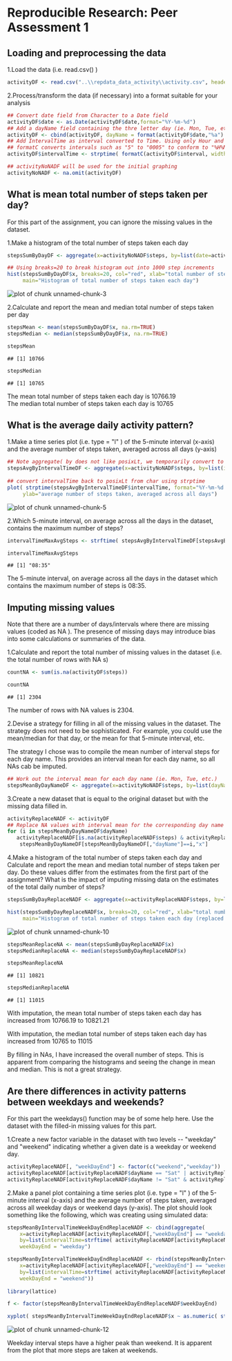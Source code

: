 # Reproducible Research: Peer Assessment 1


## Loading and preprocessing the data



1.Load the data (i.e.  read.csv() )


```r
activityDF <- read.csv("..\\repdata_data_activity\\activity.csv", header=TRUE)
```

2.Process/transform the data (if necessary) into a format suitable for your analysis


```r
## Convert date field from Character to a Date field
activityDF$date <- as.Date(activityDF$date,format="%Y-%m-%d")
## Add a dayName field containing the thre letter day (ie. Mon, Tue, etc.)
activityDF <- cbind(activityDF, dayName = format(activityDF$date,"%a") )
## Add IntervalTime as interval converted to Time. Using only Hour and minutes
## formatC converts intervals such as "5" to "0005" to conform to "%H%M"
activityDF$intervalTime <- strptime( formatC(activityDF$interval, width=4, flag="0000"), format="%H%M")

## activityNoNADF will be used for the initial graphing
activityNoNADF <- na.omit(activityDF)
```

## What is mean total number of steps taken per day?

For this part of the assignment, you can ignore the missing values in the dataset.

1.Make a histogram of the total number of steps taken each day


```r
stepsSumByDayDF <- aggregate(x=activityNoNADF$steps, by=list(date=activityNoNADF$date), FUN="sum")

## Using breaks=20 to break histogram out into 1000 step increments
hist(stepsSumByDayDF$x, breaks=20, col="red", xlab="total number of steps taken each day", 
     main="Histogram of total number of steps taken each day")
```

![plot of chunk unnamed-chunk-3](figure/unnamed-chunk-3.png) 

2.Calculate and report the mean and median total number of steps taken per day



```r
stepsMean <- mean(stepsSumByDayDF$x, na.rm=TRUE)
stepsMedian <- median(stepsSumByDayDF$x, na.rm=TRUE)

stepsMean
```

```
## [1] 10766
```

```r
stepsMedian
```

```
## [1] 10765
```

The mean total number of steps taken each day is 10766.19  
The median total number of steps taken each day is 10765


## What is the average daily activity pattern?


1.Make a time series plot (i.e.  type = "l" ) of the 5-minute interval (x-axis) and the average number of steps taken, averaged across all days (y-axis)


```r
## Note aggregate( by does not like posixLt, we temporarily convert to char using strftime for aggregation
stepsAvgByIntervalTimeDF <- aggregate(x=activityNoNADF$steps, by=list(intervalTime=strftime(activityNoNADF$intervalTime)), FUN="mean")
                                      
## convert intervalTime back to posixLt from char using strptime
plot( strptime(stepsAvgByIntervalTimeDF$intervalTime, format="%Y-%m-%d %H:%M:%S"), stepsAvgByIntervalTimeDF$x, type="l", xlab="5-minute Interval", 
     ylab="average number of steps taken, averaged across all days")
```

![plot of chunk unnamed-chunk-5](figure/unnamed-chunk-5.png) 

2.Which 5-minute interval, on average across all the days in the dataset, contains the maximum number of steps?


```r
intervalTimeMaxAvgSteps <- strftime( stepsAvgByIntervalTimeDF[stepsAvgByIntervalTimeDF$x==max(stepsAvgByIntervalTimeDF$x),"intervalTime"], format="%H:%M")

intervalTimeMaxAvgSteps
```

```
## [1] "08:35"
```

The 5-minute interval, on average across all the days in the dataset which contains the maximum number of steps is 08:35.  

## Imputing missing values

Note that there are a number of days/intervals where there are missing values (coded as  NA ). The presence of missing days may introduce bias into some calculations or summaries of the data.

1.Calculate and report the total number of missing values in the dataset (i.e. the total number of rows with  NA s)


```r
countNA <- sum(is.na(activityDF$steps))

countNA
```

```
## [1] 2304
```

The number of rows with NA values is 2304.  

2.Devise a strategy for filling in all of the missing values in the dataset. The strategy does not need to be sophisticated. For example, you could use the mean/median for that day, or the mean for that 5-minute interval, etc.
 
 The strategy I chose was to compile the mean number of interval steps for each day name. This provides an interval mean for each day name, so all NAs cab be imputed.
 

```r
## Work out the interval mean for each day name (ie. Mon, Tue, etc.)
stepsMeanByDayNameDF <- aggregate(x=activityNoNADF$steps, by=list(dayName=activityNoNADF$dayName), FUN="mean")
```

3.Create a new dataset that is equal to the original dataset but with the missing data filled in.


```r
activityReplaceNADF <- activityDF
## Replace NA values with interval mean for the corresponding day name
for (i in stepsMeanByDayNameDF$dayName)
   activityReplaceNADF[is.na(activityReplaceNADF$steps) & activityReplaceNADF$dayName == i, "steps"] <- 
    stepsMeanByDayNameDF[stepsMeanByDayNameDF[,"dayName"]==i,"x"]
```

4.Make a histogram of the total number of steps taken each day and Calculate and report the mean and median total number of steps taken per day. Do these values differ from the estimates from the first part of the assignment? What is the impact of imputing missing data on the estimates of the total daily number of steps?



```r
stepsSumByDayReplaceNADF <- aggregate(x=activityReplaceNADF$steps, by=list(date=activityReplaceNADF$date), FUN="sum")

hist(stepsSumByDayReplaceNADF$x, breaks=20, col="red", xlab="total number of steps taken each day (replaced NA)", 
     main="Histogram of total number of steps taken each day (replaced NA)")
```

![plot of chunk unnamed-chunk-10](figure/unnamed-chunk-10.png) 

```r
stepsMeanReplaceNA <- mean(stepsSumByDayReplaceNADF$x)
stepsMedianReplaceNA <- median(stepsSumByDayReplaceNADF$x)

stepsMeanReplaceNA
```

```
## [1] 10821
```

```r
stepsMedianReplaceNA
```

```
## [1] 11015
```

With imputation, the mean total number of steps taken each day has increased from 10766.19 to 10821.21  

With imputation, the median total number of steps taken each day has increased from 10765
 to 11015

By filling in NAs, I have increased the overall number of steps. This is apparent from comparing the histograms and seeing the change in mean and median. This is not a great strategy.

## Are there differences in activity patterns between weekdays and weekends?

For this part the  weekdays()  function may be of some help here. Use the dataset with the filled-in missing values for this part.

1.Create a new factor variable in the dataset with two levels -- "weekday" and "weekend" indicating whether a given date is a weekday or weekend day.


```r
activityReplaceNADF[, "weekDayEnd"] <- factor(c("weekend","weekday"))
activityReplaceNADF[activityReplaceNADF$dayName == "Sat" | activityReplaceNADF$dayName == "Sun", "weekDayEnd"] <- "weekend"
activityReplaceNADF[activityReplaceNADF$dayName != "Sat" & activityReplaceNADF$dayName != "Sun", "weekDayEnd"] <- "weekday"
```

2.Make a panel plot containing a time series plot (i.e.  type = "l" ) of the 5-minute interval (x-axis) and the average number of steps taken, averaged across all weekday days or weekend days (y-axis). The plot should look something like the following, which was creating using simulated data:


```r
stepsMeanByIntervalTimeWeekDayEndReplaceNADF <- cbind(aggregate(
    x=activityReplaceNADF[activityReplaceNADF[,"weekDayEnd"] == "weekday", "steps"], 
    by=list(intervalTime=strftime( activityReplaceNADF[activityReplaceNADF[,"weekDayEnd"] == "weekday", "intervalTime"])), FUN="mean"),
    weekDayEnd = "weekday")

stepsMeanByIntervalTimeWeekDayEndReplaceNADF <- rbind(stepsMeanByIntervalTimeWeekDayEndReplaceNADF, cbind(aggregate(
    x=activityReplaceNADF[activityReplaceNADF[,"weekDayEnd"] == "weekend", "steps"], 
    by=list(intervalTime=strftime( activityReplaceNADF[activityReplaceNADF[,"weekDayEnd"] == "weekend", "intervalTime"])), FUN="mean"),
    weekDayEnd = "weekend"))
                                                  
library(lattice)

f <- factor(stepsMeanByIntervalTimeWeekDayEndReplaceNADF$weekDayEnd)

xyplot( stepsMeanByIntervalTimeWeekDayEndReplaceNADF$x ~ as.numeric( strftime( strptime( stepsMeanByIntervalTimeWeekDayEndReplaceNADF$intervalTime, format="%Y-%m-%d %H:%M:%S" ), format="%H%M")) | f, layout=c(1,2), type="l", xlab="Interval", ylab="Number of steps" )
```

![plot of chunk unnamed-chunk-12](figure/unnamed-chunk-12.png) 
 
 Weekday interval steps have a higher peak than weekend. It is apparent from the plot that more steps are taken at weekends.
